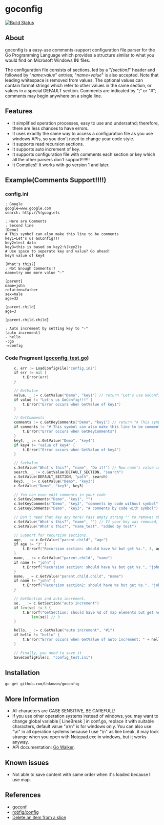 goconfig
========

[![Build Status](https://drone.io/github.com/Unknwon/goconfig/status.png)](https://drone.io/github.com/Unknwon/goconfig/latest)

## About

goconfig is a easy-use comments-support configuration file parser for the Go Programming Language which provides a structure similar to what you would find on Microsoft Windows INI files.

The configuration file consists of sections, led by a "*[section]*" header and followed by "*name:value*" entries; "*name=value*" is also accepted. Note that leading whitespace is removed from values. The optional values can contain format strings which refer to other values in the same section, or values in a special DEFAULT section. Comments are indicated by ";" or "#"; comments may begin anywhere on a single line.

## Features

- It simplified operation processes, easy to use and undersatnd; therefore, there are less chances to have errors. 
- It uses exactly the same way to access a configuration file as you use windows APIs, so you don't need to change your code style.
- It supports read recursion sections.
- It supports auto increment of key.
- It supports configuration file with comments each section or key which all the other parsers don't support!!!!!!!
- It Compiles!! It works with go version 1 and later.

## Example(Comments Support!!!!)

### config.ini
	
	; Google
	google=www.google.com
	search: http://%(google)s

	; Here are Comments
	; Second line
	[Demo]
	# This symbol can also make this line to be comments
	key1=Let's us GoConfig!!!
	key2=test data
	key3=this is based on key2:%(key2)s
	# Use space to seperate key and value? Go ahead!
	key4 value of key4

	[What's this?]
	; Not Enough Comments!!
	name=try one more value ^-^

	[parent]
	name=john
	relation=father
	sex=male
	age=32

	[parent.child]
	age=3

	[parent.child.child]

	; Auto increment by setting key to "-"
	[auto increment]
	- hello
	-:go
	-=config
	
### Code Fragment ([goconfig_test.go](goconfig_test.go))

```go
	c, err := LoadConfigFile("config.ini")
	if err != nil {
		t.Error(err)
	}

	// GetValue
	value, _ := c.GetValue("Demo", "key1") // return "Let's use GoConfig!!!"
	if value != "Let's us GoConfig!!!" {
		t.Error("Error occurs when GetValue of key1")
	}

	// GetComments
	comments := c.GetKeyComments("Demo", "key1") // return "# This symbol can also make this line to be comments"
	if comments != "# This symbol can also make this line to be comments" {
		t.Error("Error occurs when GetKeyComments")
	}
	key4, _ := c.GetValue("Demo", "key4")
	if key4 != "value of key4" {
		t.Error("Error occurs when GetValue of key4")
	}

	// SetValue
	c.SetValue("What's this?", "name", "Do it!") // Now name's value is "Do it!"
	search, _ := c.GetValue(DEFAULT_SECTION, "search")
	c.SetValue(DEFAULT_SECTION, "path", search)
	key3, _ := c.GetValue("Demo", "key3")
	c.SetValue("Demo", "key3", key3)

	// You can even edit comments in your code
	c.SetKeyComments("Demo", "key1", "")
	c.SetKeyComments("Demo", "key2", "comments by code without symbol")
	c.SetKeyComments("Demo", "key3", "# comments by code with symbol")

	// Don't need that key any more? Pass empty string "" to remove! that's all!'
	c.SetValue("What's this?", "name", "") // If your key was removed, its comments will be removed too!
	c.SetValue("What's this?", "name_test", "added by test")

	// Support for recursion sections.
	age, _ := c.GetValue("parent.child", "age")
	if age != "3" {
		t.Errorf("Recursion section: should have %d but get %s.", 3, age) // 3, not 32.
	}
	name, _ := c.GetValue("parent.child", "name")
	if name != "john" {
		t.Errorf("Recursion section: should have %s but get %s.", "john", name) // "john", not empty.
	}
	name, _ = c.GetValue("parent.child.child", "name")
	if name != "john" {
		t.Errorf("Recursion section2: should have %s but get %s.", "john", name) // "john", not empty.
	}

	// GetSection and auto increment.
	se, _ := c.GetSection("auto increment")
	if len(se) != 3 {
		t.Errorf("GetSection: should have %d of map elements but get %d.", 3,
			len(se)) // 3
	}

	hello, _ := c.GetValue("auto increment", "#1")
	if hello != "hello" {
		t.Error("Error occurs when GetValue of auto increment: " + hello) // "hello", not empty.
	}

	// Finally, you need to save it
	SaveConfigFile(c, "config_test.ini")
```

## Installation
	
	go get github.com/Unknwon/goconfig

## More Information

- All characters are CASE SENSITIVE, BE CAREFULL!
- If you use other operation systems instead of windows, you may want to change global variable [ LineBreak ] in conf.go, replace it with suitable characters, default value "\r\n" is for windows only. You can also use "\n" in all operation systems because I use "\n" as line break, it may look strange when you open with Notepad.exe in windows, but it works anyway. 
- API documentation: [Go Walker](http://gowalker.org/github.com/Unknwon/goconfig).

## Known issues

- Not able to save content with same order when it's loaded because I use map.

## References

- [goconf](http://code.google.com/p/goconf/)
- [robfig/config](https://github.com/robfig/config)
- [Delete an item from a slice](https://groups.google.com/forum/?fromgroups=#!topic/golang-nuts/lYz8ftASMQ0)